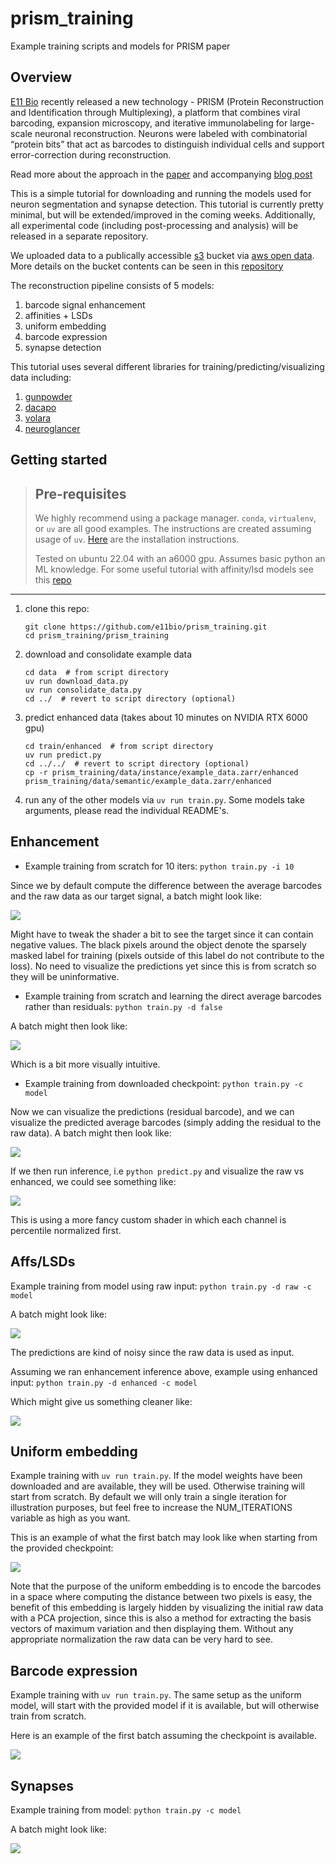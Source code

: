 # prism_training
Example training scripts and models for PRISM paper

## Overview

[E11 Bio](https://www.e11.bio/) recently released a new technology - PRISM (Protein Reconstruction and Identification through Multiplexing), a platform that combines viral barcoding, expansion microscopy, and iterative immunolabeling for large-scale neuronal reconstruction. Neurons were labeled with combinatorial “protein bits” that act as barcodes to distinguish individual cells and support error-correction during reconstruction. 

Read more about the approach in the [paper](https://www.biorxiv.org/content/10.1101/2025.09.26.678648v1) and accompanying [blog post](https://www.e11.bio/blog/prism)

This is a simple tutorial for downloading and running the models used for neuron segmentation and synapse detection. This tutorial is currently pretty minimal, but will be extended/improved in the coming weeks. Additionally, all experimental code (including post-processing and analysis) will be released in a separate repository.

We uploaded data to a publically accessible [s3](https://aws.amazon.com/s3/) bucket via [aws open data](https://aws.amazon.com/opendata/). More details on the bucket contents can be seen in this [repository](https://github.com/e11bio/e11-open-data)

The reconstruction pipeline consists of 5 models:

1. barcode signal enhancement
2. affinities + LSDs
3. uniform embedding
4. barcode expression
5. synapse detection

This tutorial uses several different libraries for training/predicting/visualizing data including:

1. [gunpowder](https://funkelab.github.io/gunpowder/)
2. [dacapo](https://funkelab.github.io/dacapo/)
3. [volara](https://www.e11.bio/blog/volara)
4. [neuroglancer](https://github.com/google/neuroglancer)

## Getting started

> ## Pre-requisites
> We highly recommend using a package manager. `conda`, `virtualenv`, or `uv` are all good examples. The instructions are
> created assuming usage of `uv`. [Here](https://docs.astral.sh/uv/getting-started/installation/) are the installation instructions.
>
> Tested on ubuntu 22.04 with an a6000 gpu. Assumes basic python an ML knowledge. For some useful tutorial with affinity/lsd models see this [repo](https://github.com/funkelab/lsd)
---


1. clone this repo:
    ```
    git clone https://github.com/e11bio/prism_training.git
    cd prism_training/prism_training
    ```

2. download and consolidate example data
    ```
    cd data  # from script directory
    uv run download_data.py
    uv run consolidate_data.py
    cd ../  # revert to script directory (optional)
    ```

3. predict enhanced data (takes about 10 minutes on NVIDIA RTX 6000 gpu)
    ```
    cd train/enhanced  # from script directory
    uv run predict.py
    cd ../../  # revert to script directory (optional)
    cp -r prism_training/data/instance/example_data.zarr/enhanced prism_training/data/semantic/example_data.zarr/enhanced
    ```

4. run any of the other models via `uv run train.py`. Some models take arguments, please read the individual README's.

## Enhancement

* Example training from scratch for 10 iters: `python train.py -i 10`

Since we by default compute the difference between the average barcodes and the raw data as our target signal, a batch might look like:

![](https://github.com/e11bio/prism_training/blob/main/static/example_diff_barcodes.png)

Might have to tweak the shader a bit to see the target since it can contain negative values. The black pixels around the object denote the sparsely masked label for training (pixels outside of this label do not contribute to the loss). No need to visualize the predictions yet since this is from scratch so they will be uninformative.

* Example training from scratch and learning the direct average barcodes rather than residuals: `python train.py -d false`

A batch might then look like:

![](https://github.com/e11bio/prism_training/blob/main/static/example_avg_barcodes.png)

Which is a bit more visually intuitive. 

* Example training from downloaded checkpoint: `python train.py -c model`

Now we can visualize the predictions (residual barcode), and we can visualize the predicted average barcodes (simply adding the residual to the raw data). A batch might then look like:

![](https://github.com/e11bio/prism_training/blob/main/static/example_diff_added_barcodes.png)

If we then run inference, i.e `python predict.py` and visualize the raw vs enhanced, we could see something like: 

![](https://github.com/e11bio/prism_training/blob/main/static/enhanced_pred.png)

This is using a more fancy custom shader in which each channel is percentile normalized first.

## Affs/LSDs

Example training from model using raw input: `python train.py -d raw -c model`

A batch might look like:

![](https://github.com/e11bio/prism_training/blob/main/static/example_raw_affs_lsds.png)

The predictions are kind of noisy since the raw data is used as input.

Assuming we ran enhancement inference above, example using enhanced input: `python train.py -d enhanced -c model`

Which might give us something cleaner like:

![](https://github.com/e11bio/prism_training/blob/main/static/example_enhanced_affs_lsds.png)

## Uniform embedding

Example training with `uv run train.py`. If the model weights have been downloaded and are available, they will be
used. Otherwise training will start from scratch.
By default we will only train a single iteration for illustration purposes, but feel free to increase the NUM_ITERATIONS
variable as high as you want.

This is an example of what the first batch may look like when starting from the provided checkpoint:

![](https://github.com/e11bio/prism_training/blob/main/static/uniform_batch.jpg)

Note that the purpose of the uniform embedding is to encode the barcodes in a space where computing the distance between two pixels is easy, the benefit of this embedding is largely hidden by visualizing the initial raw data with a PCA projection, since this is also a method for extracting the basis vectors of maximum variation and then displaying them. Without any appropriate normalization the raw data can be very hard to see.

## Barcode expression

Example training with `uv run train.py`. The same setup as the uniform model, will start with the provided model if it
is available, but will otherwise train from scratch.

Here is an example of the first batch assuming the checkpoint is available.

![](https://github.com/e11bio/prism_training/blob/main/static/binary_batch.jpg)

## Synapses

Example training from model: `python train.py -c model`

A batch might look like:

![](https://github.com/e11bio/prism_training/blob/main/static/synapse_batch.png)
